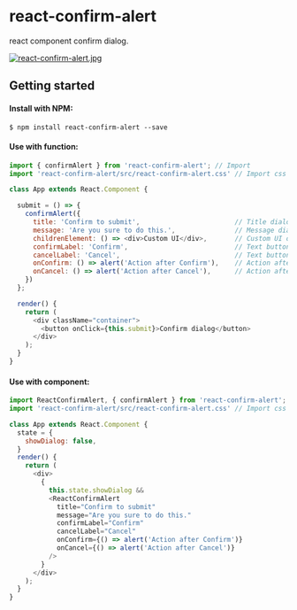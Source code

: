 # react-confirm-alert
react component confirm dialog.

[![react-confirm-alert.jpg](https://s22.postimg.org/4qalkjh0x/react_confirm_alert.jpg)](https://ga-mo.github.io/react-confirm-alert/demo/)
## Getting started

#### Install with NPM:
```
$ npm install react-confirm-alert --save
```

#### Use with function:
```js
import { confirmAlert } from 'react-confirm-alert'; // Import
import 'react-confirm-alert/src/react-confirm-alert.css' // Import css

class App extends React.Component {

  submit = () => {
    confirmAlert({
      title: 'Confirm to submit',                        // Title dialog
      message: 'Are you sure to do this.',               // Message dialog
      childrenElement: () => <div>Custom UI</div>,       // Custom UI or Component
      confirmLabel: 'Confirm',                           // Text button confirm
      cancelLabel: 'Cancel',                             // Text button cancel
      onConfirm: () => alert('Action after Confirm'),    // Action after Confirm
      onCancel: () => alert('Action after Cancel'),      // Action after Cancel
    })
  };

  render() {
    return (
      <div className="container">
        <button onClick={this.submit}>Confirm dialog</button>
      </div>
    );
  }
}
```

#### Use with component:
```js
import ReactConfirmAlert, { confirmAlert } from 'react-confirm-alert'; // Import
import 'react-confirm-alert/src/react-confirm-alert.css' // Import css

class App extends React.Component {
  state = {
    showDialog: false,
  }
  render() {
    return (
      <div>
        {
          this.state.showDialog &&
          <ReactConfirmAlert
            title="Confirm to submit"
            message="Are you sure to do this."
            confirmLabel="Confirm"
            cancelLabel="Cancel"
            onConfirm={() => alert('Action after Confirm')}
            onCancel={() => alert('Action after Cancel')}
          />
        }
      </div>
    );
  }
}
```